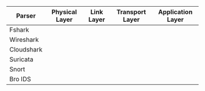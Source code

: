 
Parser | Physical Layer | Link Layer | Transport Layer | Application Layer
| ---- | -------------- | ---------- | --------------- | ---
Fshark | 
Wireshark | 
Cloudshark | 
Suricata |
Snort |
Bro IDS |
